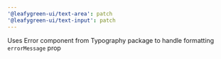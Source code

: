 ```yaml
---
'@leafygreen-ui/text-area': patch
'@leafygreen-ui/text-input': patch
---
```


Uses Error component from Typography package to handle formatting `errorMessage` prop
